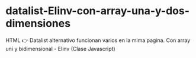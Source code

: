# datalist-Elinv-con-array-una-y-dos-dimensiones
HTML 👉 Datalist alternativo funcionan varios en la mima pagina. Con array uni y bidimensional - Elinv (Clase Javascript)
